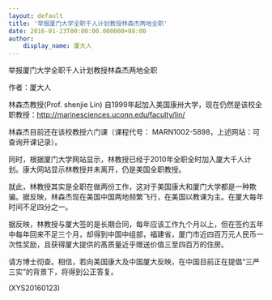 ```yaml
---
layout: default
title: '举报厦门大学全职千人计划教授林森杰两地全职'
date: 2016-01-23T00:00:00.000000+08:00
author:
    display_name: 厦大人
---
```


举报厦门大学全职千人计划教授林森杰两地全职

作者：厦大人

林森杰教授(Prof. shenjie Lin) 自1999年起加入美国康卅大学，现在仍然是该校全职教授：http://marinesciences.uconn.edu/faculty/lin/

林森杰目前还在该校教授六门课（课程代号： MARN1002-5898，上述网站：可 查询开课记录）。

同时，根据厦门大学网站显示，林教授已经于2010年全职全时加入厦大千人计划。康大网站显示林教授并未离开，仍是美国全职教授。

就此，林教授其实是全职在做两份工作，这对于美国康大和厦门大学都是一种欺骗。据反映，林森杰现在美国中国两地频繁飞行，在美国以教课为主。在厦大每年时间不足四分之一。

据反映，林教授与厦大签的是长期合同，每年应该工作九个月以上，但在签约五年中每年回来不足三个月，却得到中国中组部，福建省，厦门市近四百万元人民币一次性奖励，且获得厦大提供的髙质量近乎赠送价值三至四百万的住房。

请方博士彻查。相信，若向美国康大及中国厦大反映，在中国目前正在提倡“三严三实”的背景下，将得到公正答复。

(XYS20160123)

